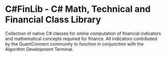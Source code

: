 C#FinLib - C# Math, Technical and Financial Class Library
===============

Collection of native C# classes for online computation of financial indicators and mathematical concepts required for finance. All indicators contributed by the QuantConnect community to function in conjunction with the Algorithm Development Terminal.
